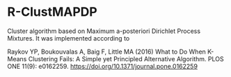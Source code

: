 # R-ClustMAPDP
Cluster algorithm based on Maximum a-posteriori Dirichlet Process Mixtures.  It was implemented according to

Raykov YP, Boukouvalas A, Baig F, Little MA (2016) What to Do When K-Means Clustering Fails: A Simple yet Principled Alternative Algorithm. PLOS ONE 11(9): e0162259. https://doi.org/10.1371/journal.pone.0162259
